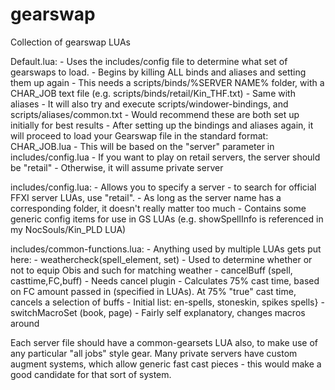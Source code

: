 # gearswap
Collection of gearswap LUAs

Default.lua:
    - Uses the includes/config file to determine what set of gearswaps to load.
    - Begins by killing ALL binds and aliases and setting them up again
        - This needs a scripts/binds/%SERVER NAME% folder, with a CHAR_JOB text file (e.g. scripts/binds/retail/Kin_THF.txt) - Same with aliases
        - It will also try and execute scripts/windower-bindings, and scripts/aliases/common.txt - Would recommend these are both set up initially for best results
    - After setting up the bindings and aliases again, it will proceed to load your Gearswap file in the standard format: CHAR_JOB.lua
        - This will be based on the "server" parameter in includes/config.lua
            - If you want to play on retail servers, the server should be "retail" - Otherwise, it will assume private server


includes/config.lua:
    - Allows you to specify a server - to search for official FFXI server LUAs, use "retail".
    - As long as the server name has a corresponding folder, it doesn't really matter too much
    - Contains some generic config items for use in GS LUAs (e.g. showSpellInfo is referenced in my NocSouls/Kin_PLD LUA)

includes/common-functions.lua:
    - Anything used by multiple LUAs gets put here:
        - weathercheck(spell_element, set)
            - Used to determine whether or not to equip Obis and such for matching weather
        - cancelBuff (spell, casttime,FC,buff)
            - Needs cancel plugin
            - Calculates 75% cast time, based on FC amount passed in (specified in LUAs). At 75% "true" cast time, cancels a selection of buffs
                - Initial list: en-spells, stoneskin, spikes spells}
        - switchMacroSet (book, page)
            - Fairly self explanatory, changes macros around


Each server file should have a common-gearsets LUA also, to make use of any particular "all jobs" style gear. Many private servers have custom augment systems, which allow generic fast cast pieces - this would make a good candidate for that sort of system.